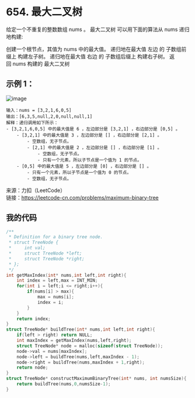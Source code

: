 # 654. 最大二叉树
给定一个不重复的整数数组 nums 。 最大二叉树 可以用下面的算法从 nums 递归地构建:

创建一个根节点，其值为 nums 中的最大值。
递归地在最大值 左边 的 子数组前缀上 构建左子树。
递归地在最大值 右边 的 子数组后缀上 构建右子树。
返回 nums 构建的 最大二叉树 
## 示例 1：
![image](https://user-images.githubusercontent.com/39286292/160798861-408f87b7-d02a-440e-bd60-572869b17d83.png)
```
输入：nums = [3,2,1,6,0,5]
输出：[6,3,5,null,2,0,null,null,1]
解释：递归调用如下所示：
- [3,2,1,6,0,5] 中的最大值是 6 ，左边部分是 [3,2,1] ，右边部分是 [0,5] 。
    - [3,2,1] 中的最大值是 3 ，左边部分是 [] ，右边部分是 [2,1] 。
        - 空数组，无子节点。
        - [2,1] 中的最大值是 2 ，左边部分是 [] ，右边部分是 [1] 。
            - 空数组，无子节点。
            - 只有一个元素，所以子节点是一个值为 1 的节点。
    - [0,5] 中的最大值是 5 ，左边部分是 [0] ，右边部分是 [] 。
        - 只有一个元素，所以子节点是一个值为 0 的节点。
        - 空数组，无子节点。
```
来源：力扣（LeetCode）  
链接：https://leetcode-cn.com/problems/maximum-binary-tree
## 我的代码
```C
/**
 * Definition for a binary tree node.
 * struct TreeNode {
 *     int val;
 *     struct TreeNode *left;
 *     struct TreeNode *right;
 * };
 */
int getMaxIndex(int* nums,int left,int right){
    int index = left,max = INT_MIN;
    for(int i = left;i <= right;i++){
        if(nums[i] > max){
            max = nums[i];
            index = i;
        }
    }
    return index;
}
struct TreeNode* buildTree(int* nums,int left,int right){
    if(left > right) return NULL;
    int maxIndex = getMaxIndex(nums,left,right);
    struct TreeNode* node = malloc(sizeof(struct TreeNode));
    node->val = nums[maxIndex];
    node->left = buildTree(nums,left,maxIndex - 1);
    node->right = buildTree(nums,maxIndex + 1,right);
    return node;
}
struct TreeNode* constructMaximumBinaryTree(int* nums, int numsSize){
    return buildTree(nums,0,numsSize-1);
}
```
